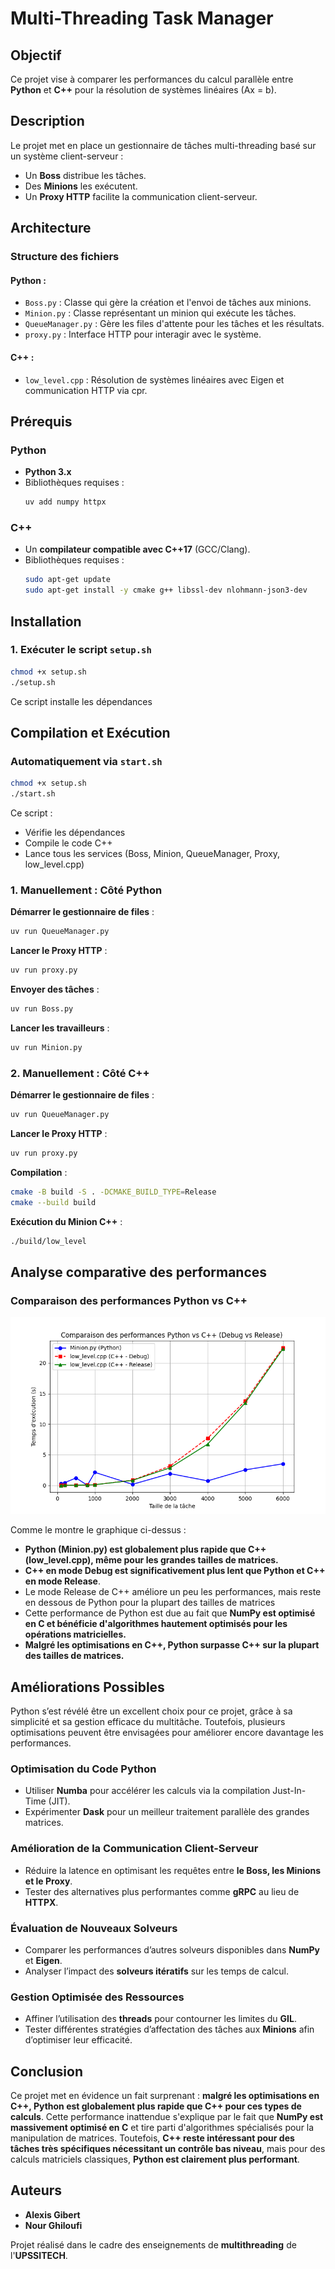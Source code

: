 # Multi-Threading Task Manager

## Objectif
Ce projet vise à comparer les performances du calcul parallèle entre **Python** et **C++** pour la résolution de systèmes linéaires (Ax = b).

## Description
Le projet met en place un gestionnaire de tâches multi-threading basé sur un système client-serveur :

- Un **Boss** distribue les tâches.
- Des **Minions** les exécutent.
- Un **Proxy HTTP** facilite la communication client-serveur.

## Architecture

### Structure des fichiers

#### Python :
- `Boss.py` : Classe qui gère la création et l'envoi de tâches aux minions.
- `Minion.py` : Classe représentant un minion qui exécute les tâches.
- `QueueManager.py` : Gère les files d'attente pour les tâches et les résultats.
- `proxy.py` : Interface HTTP pour interagir avec le système.

#### C++ :
- `low_level.cpp` : Résolution de systèmes linéaires avec Eigen et communication HTTP via cpr.

## Prérequis

### Python
- **Python 3.x**
- Bibliothèques requises :
  ```bash
  uv add numpy httpx
  ```

### C++
- Un **compilateur compatible avec C++17** (GCC/Clang).
- Bibliothèques requises :
  ```bash
  sudo apt-get update
  sudo apt-get install -y cmake g++ libssl-dev nlohmann-json3-dev
  ```

## Installation

### 1. Exécuter le script `setup.sh`
```bash
chmod +x setup.sh
./setup.sh
```
Ce script installe les dépendances

## Compilation et Exécution

### Automatiquement via `start.sh`

```bash
chmod +x setup.sh
./start.sh
```

Ce script :
- Vérifie les dépendances
- Compile le code C++
- Lance tous les services (Boss, Minion, QueueManager, Proxy, low_level.cpp)

### 1. Manuellement : Côté Python

**Démarrer le gestionnaire de files** :
```bash
uv run QueueManager.py
```

**Lancer le Proxy HTTP** :
```bash
uv run proxy.py
```

**Envoyer des tâches** :
```bash
uv run Boss.py
```

**Lancer les travailleurs** :
```bash
uv run Minion.py
```

### 2. Manuellement : Côté C++

**Démarrer le gestionnaire de files** :
```bash
uv run QueueManager.py
```

**Lancer le Proxy HTTP** :
```bash
uv run proxy.py
```

**Compilation** :
```bash
cmake -B build -S . -DCMAKE_BUILD_TYPE=Release
cmake --build build
```

**Exécution du Minion C++** :
```bash
./build/low_level
```

## Analyse comparative des performances

### Comparaison des performances Python vs C++

![Comparaison des performances Python vs C++](./output/Figure_compare.png)

Comme le montre le graphique ci-dessus :
- **Python (Minion.py) est globalement plus rapide que C++ (low_level.cpp), même pour les grandes tailles de matrices.**
- **C++ en mode Debug est significativement plus lent que Python et C++ en mode Release**.
- Le mode Release de C++ améliore un peu les performances, mais reste en dessous de Python pour la plupart des tailles de matrices
- Cette performance de Python est due au fait que **NumPy est optimisé en C et bénéficie d'algorithmes hautement optimisés pour les opérations matricielles.**
- **Malgré les optimisations en C++, Python surpasse C++ sur la plupart des tailles de matrices.**

## Améliorations Possibles

Python s’est révélé être un excellent choix pour ce projet, grâce à sa simplicité et sa gestion efficace du multitâche. Toutefois, plusieurs optimisations peuvent être envisagées pour améliorer encore davantage les performances.

### Optimisation du Code Python
- Utiliser **Numba** pour accélérer les calculs via la compilation Just-In-Time (JIT).
- Expérimenter **Dask** pour un meilleur traitement parallèle des grandes matrices.

### Amélioration de la Communication Client-Serveur
- Réduire la latence en optimisant les requêtes entre **le Boss, les Minions et le Proxy**.
- Tester des alternatives plus performantes comme **gRPC** au lieu de **HTTPX**.

### Évaluation de Nouveaux Solveurs
- Comparer les performances d’autres solveurs disponibles dans **NumPy** et **Eigen**.
- Analyser l’impact des **solveurs itératifs** sur les temps de calcul.

### Gestion Optimisée des Ressources
- Affiner l’utilisation des **threads** pour contourner les limites du **GIL**.
- Tester différentes stratégies d’affectation des tâches aux **Minions** afin d’optimiser leur efficacité.


## Conclusion
Ce projet met en évidence un fait surprenant : **malgré les optimisations en C++, Python est globalement plus rapide que C++ pour ces types de calculs**. Cette performance inattendue s'explique par le fait que **NumPy est massivement optimisé en C** et tire parti d'algorithmes spécialisés pour la manipulation de matrices. Toutefois, **C++ reste intéressant pour des tâches très spécifiques nécessitant un contrôle bas niveau**, mais pour des calculs matriciels classiques, **Python est clairement plus performant**.

## Auteurs
- **Alexis Gibert**
- **Nour Ghiloufi**

Projet réalisé dans le cadre des enseignements de **multithreading** de l'**UPSSITECH**.
